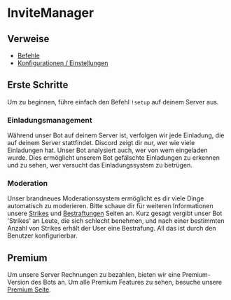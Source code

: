 # InviteManager

## Verweise

- [Befehle](/de/reference/commands.md)
- [Konfigurationen / Einstellungen](/de/reference/settings.md)

## Erste Schritte

Um zu beginnen, führe einfach den Befehl `!setup` auf deinem Server aus.

### Einladungsmanagement

Während unser Bot auf deinem Server ist, verfolgen wir jede Einladung, die auf deinem Server stattfindet. Discord zeigt dir nur, wer wie viele Einladungen hat. Unser Bot analysiert auch, wer von wem eingeladen wurde. Dies ermöglicht unserem Bot gefälschte Einladungen zu erkennen und zu sehen, wer versucht das Einladungssystem zu betrügen.

### Moderation

Unser brandneues Moderationssystem ermöglicht es dir viele Dinge automatisch zu moderieren. Bitte schaue dir für weiteren Informationen unsere [Strikes](/de/modules/moderation/strikes.md) und [Bestraftungen](/de/modules/moderation/punishments.md) Seiten an. Kurz gesagt vergibt unser Bot 'Strikes' an Leute, die sich schlecht benehmen, und nach einer bestimmten Anzahl von Strikes erhält der User eine Bestrafung. All das ist durch den Benutzer konfigurierbar.

## Premium

Um unsere Server Rechnungen zu bezahlen, bieten wir eine Premium-Version des Bots an. Um alle Premium Features zu sehen, besuche unsere [Premium Seite](/de/premium/features.md).
